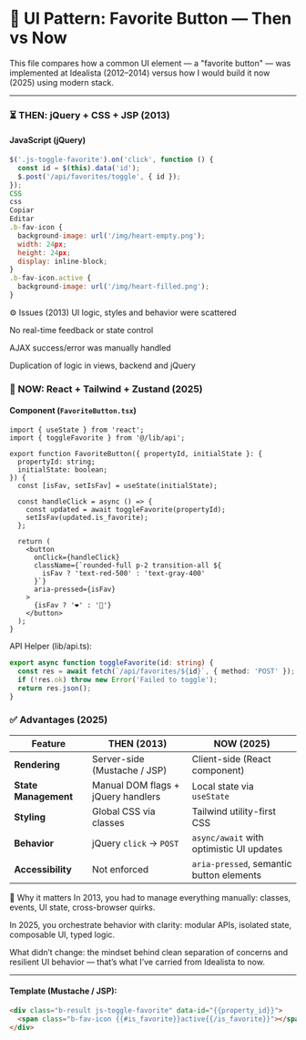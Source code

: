 # 🔘 UI Pattern: Favorite Button — Then vs Now

This file compares how a common UI element — a "favorite button" — was implemented at Idealista (2012–2014) versus how I would build it now (2025) using modern stack.

---

### ⏳ THEN: jQuery + CSS + JSP (2013)

#### JavaScript (jQuery)

```js
$('.js-toggle-favorite').on('click', function () {
  const id = $(this).data('id');
  $.post('/api/favorites/toggle', { id });
});
CSS
css
Copiar
Editar
.b-fav-icon {
  background-image: url('/img/heart-empty.png');
  width: 24px;
  height: 24px;
  display: inline-block;
}
.b-fav-icon.active {
  background-image: url('/img/heart-filled.png');
}
```

⚙️ Issues (2013)
UI logic, styles and behavior were scattered

No real-time feedback or state control

AJAX success/error was manually handled

Duplication of logic in views, backend and jQuery

### 🚀 NOW: React + Tailwind + Zustand (2025)

#### Component (`FavoriteButton.tsx`)

```tsx
import { useState } from 'react';
import { toggleFavorite } from '@/lib/api';

export function FavoriteButton({ propertyId, initialState }: {
  propertyId: string;
  initialState: boolean;
}) {
  const [isFav, setIsFav] = useState(initialState);

  const handleClick = async () => {
    const updated = await toggleFavorite(propertyId);
    setIsFav(updated.is_favorite);
  };

  return (
    <button
      onClick={handleClick}
      className={`rounded-full p-2 transition-all ${
        isFav ? 'text-red-500' : 'text-gray-400'
      }`}
      aria-pressed={isFav}
    >
      {isFav ? '❤️' : '🤍'}
    </button>
  );
}
```

API Helper (lib/api.ts):
```ts
export async function toggleFavorite(id: string) {
  const res = await fetch(`/api/favorites/${id}`, { method: 'POST' });
  if (!res.ok) throw new Error('Failed to toggle');
  return res.json();
}
```

### ✅ Advantages (2025)

| **Feature**         | **THEN (2013)**                        | **NOW (2025)**                              |
|---------------------|----------------------------------------|---------------------------------------------|
| **Rendering**       | Server-side (Mustache / JSP)           | Client-side (React component)               |
| **State Management**| Manual DOM flags + jQuery handlers     | Local state via `useState`                  |
| **Styling**         | Global CSS via classes                 | Tailwind utility-first CSS                  |
| **Behavior**        | jQuery `click` → `POST`                | `async/await` with optimistic UI updates    |
| **Accessibility**   | Not enforced                           | `aria-pressed`, semantic button elements    |

🧠 Why it matters
In 2013, you had to manage everything manually: classes, events, UI state, cross-browser quirks.

In 2025, you orchestrate behavior with clarity: modular APIs, isolated state, composable UI, typed logic.

What didn’t change: the mindset behind clean separation of concerns and resilient UI behavior — that’s what I’ve carried from Idealista to now.

---

#### Template (Mustache / JSP):

```html
<div class="b-result js-toggle-favorite" data-id="{{property_id}}">
  <span class="b-fav-icon {{#is_favorite}}active{{/is_favorite}}"></span>
</div>
```

